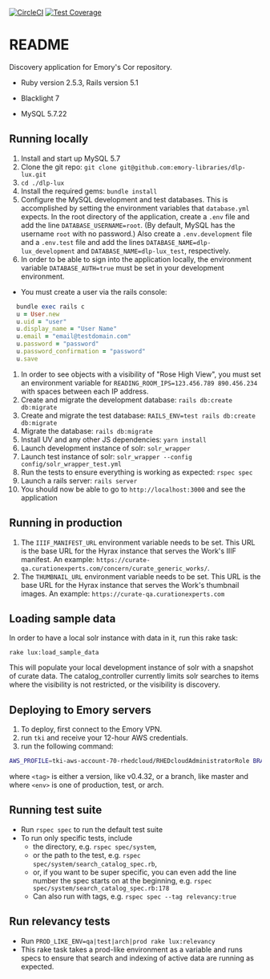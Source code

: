 [![CircleCI](https://circleci.com/gh/emory-libraries/dlp-lux.svg?style=svg)](https://circleci.com/gh/emory-libraries/dlp-lux)
[![Test Coverage](https://api.codeclimate.com/v1/badges/a0d9d34d60d7f3ffe2c2/test_coverage)](https://codeclimate.com/github/emory-libraries/dlp-lux/test_coverage)

# README

Discovery application for Emory's Cor repository.

* Ruby version 2.5.3, Rails version 5.1

* Blacklight 7

* MySQL 5.7.22

## Running locally

1. Install and start up MySQL 5.7
1. Clone the git repo: `git clone git@github.com:emory-libraries/dlp-lux.git`
1. `cd ./dlp-lux`
1. Install the required gems: `bundle install`
1. Configure the MySQL development and test databases. This is accomplished by setting the environment variables that `database.yml` expects. In the root directory of the application, create a `.env` file and add the line `DATABASE_USERNAME=root`. (By default, MySQL has the username `root` with no password.) Also create a `.env.development` file and a `.env.test` file and add the lines `DATABASE_NAME=dlp-lux_development` and `DATABASE_NAME=dlp-lux_test`, respectively.
1. In order to be able to sign into the application locally, the environment variable `DATABASE_AUTH=true` must be set in your development environment.
  * You must create a user via the rails console:
  ```ruby
    bundle exec rails c
    u = User.new
    u.uid = "user"
    u.display_name = "User Name"
    u.email = "email@testdomain.com"
    u.password = "password"
    u.password_confirmation = "password"
    u.save
  ```
1. In order to see objects with a visibility of "Rose High View", you must set an environment variable for `READING_ROOM_IPS=123.456.789 890.456.234` with spaces between each IP address.
1. Create and migrate the development database: `rails db:create db:migrate`
1. Create and migrate the test database: `RAILS_ENV=test rails db:create db:migrate`
1. Migrate the database: `rails db:migrate`
1. Install UV and any other JS dependencies: `yarn install`
1. Launch development instance of solr: `solr_wrapper`
1. Launch test instance of solr: `solr_wrapper --config config/solr_wrapper_test.yml`
1. Run the tests to ensure everything is working as expected: `rspec spec`
1. Launch a rails server: `rails server`
1. You should now be able to go to `http://localhost:3000` and see the application

## Running in production

1. The `IIIF_MANIFEST_URL` environment variable needs to be set. This URL is the base
URL for the Hyrax instance that serves the Work's IIIF manifest. An example:
`https://curate-qa.curationexperts.com/concern/curate_generic_works/`.
1. The `THUMBNAIL_URL` environment variable needs to be set. This URL is the base URL for the Hyrax instance that serves the Work's thumbnail images. An example: `https://curate-qa.curationexperts.com`

## Loading sample data

In order to have a local solr instance with data in it, run this rake task:
  ```
  rake lux:load_sample_data
  ```

This will populate your local development instance of solr with a snapshot of curate data. The catalog_controller currently limits solr searches to items where the visibility is not restricted, or the visibility is discovery.

## Deploying to Emory servers

1. To deploy, first connect to the Emory VPN.
1. run `tki` and receive your 12-hour AWS credentials.
1. run the following command:
```bash
AWS_PROFILE=tki-aws-account-70-rhedcloud/RHEDcloudAdministratorRole BRANCH=<tag> bundle exec cap <env> deploy
```
where `<tag>` is either a version, like v0.4.32, or a branch, like master and
where `<env>` is one of production, test, or arch.

## Running test suite
* Run `rspec spec` to run the default test suite
* To run only specific tests, include
  * the directory, e.g. `rspec spec/system`,
  * or the path to the test, e.g. `rspec spec/system/search_catalog_spec.rb`,
  * or, if you want to be super specific, you can even add the line number the spec starts on at the beginning, e.g. `rspec spec/system/search_catalog_spec.rb:178`
  * Can also run with tags, e.g. `rspec spec --tag relevancy:true`

## Run relevancy tests
* Run `PROD_LIKE_ENV=qa|test|arch|prod rake lux:relevancy`
* This rake task takes a prod-like environment as a variable and runs specs to ensure that search and indexing of active data are running as expected.
